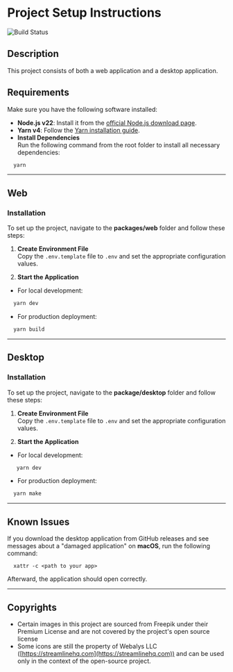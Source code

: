 # Project Setup Instructions

![Build Status](https://img.shields.io/badge/build-passing-brightgreen)

## Description
This project consists of both a web application and a desktop application.

## Requirements

Make sure you have the following software installed:

- **Node.js v22**: Install it from the [official Node.js download page](https://nodejs.org/en/download/package-manager).
- **Yarn v4**: Follow the [Yarn installation guide](https://yarnpkg.com/getting-started/install).
- **Install Dependencies**  
  Run the following command from the root folder to install all necessary dependencies:

```bash
  yarn
```

---

## Web

### Installation

To set up the project, navigate to the **packages/web** folder and follow these steps:

1. **Create Environment File**  
   Copy the `.env.template` file to `.env` and set the appropriate configuration values.

2. **Start the Application**
- For local development:
```bash
  yarn dev
 ```
- For production deployment:
```bash
  yarn build
```

---

## Desktop

### Installation

To set up the project, navigate to the **package/desktop** folder and follow these steps:

1. **Create Environment File**  
   Copy the `.env.template` file to `.env` and set the appropriate configuration values.

2. **Start the Application**
- For local development:
 ```bash
    yarn dev
 ```
- For production deployment:
```bash
  yarn make
```

---

## Known Issues

If you download the desktop application from GitHub releases and see messages about a "damaged application" on **macOS**, run the following command:

```
  xattr -c <path to your app>
```

Afterward, the application should open correctly.

---
## Copyrights
- Certain images in this project are sourced from Freepik under their Premium License and are not covered by the project's open source license
- Some icons are still the property of Webalys LLC ([https://streamlinehq.com](https://streamlinehq.com)) and can be used only in the context of the open-source project.